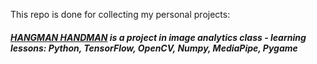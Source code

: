 This repo is done for collecting my personal projects:

##### [HANGMAN HANDMAN](https://github.com/sujarins/project/tree/main/HANGMAN%20(Image%20Analytic)) is a project in image analytics class - learning lessons: Python, TensorFlow, OpenCV, Numpy, MediaPipe, Pygame

   
